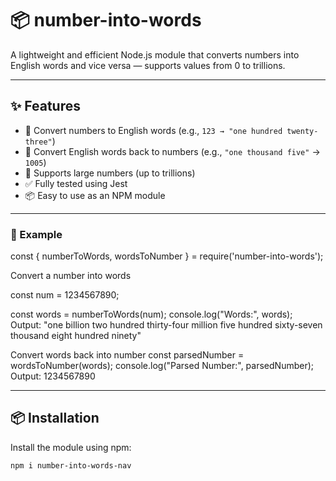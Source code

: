 # 📦 number-into-words

A lightweight and efficient Node.js module that converts numbers into English words and vice versa — supports values from 0 to trillions.

---

## ✨ Features

- 🔁 Convert numbers to English words (e.g., `123 → "one hundred twenty-three"`)
- 🔢 Convert English words back to numbers (e.g., `"one thousand five"` → `1005`)
- 🚀 Supports large numbers (up to trillions)
- ✅ Fully tested using Jest
- 📦 Easy to use as an NPM module

---




### 🧾 Example


 const { numberToWords, wordsToNumber } = require('number-into-words');

Convert a number into words

const num = 1234567890;

const words = numberToWords(num);
console.log("Words:", words);
Output: "one billion two hundred thirty-four million five hundred sixty-seven thousand eight hundred ninety"

 Convert words back into number
const parsedNumber = wordsToNumber(words);
console.log("Parsed Number:", parsedNumber);
Output: 1234567890 





---

## 📦 Installation

Install the module using npm:

```bash
npm i number-into-words-nav




